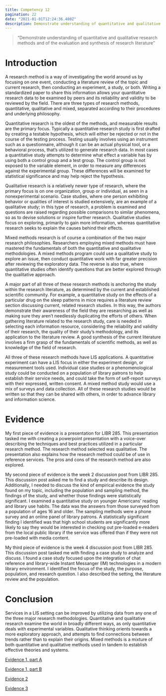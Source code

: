 ```yaml
---
title: Competency 12
pagination: 22
date: "2021-01-01T12:24:36.480Z"
description: Demonstrate understanding of quantitative and qualitative research methods and of the evaluation and synthesis of research literature
---
```


> “Demonstrate understanding of quantitative and qualitative research methods and of the evaluation and synthesis of research literature”



# Introduction



A research method is a way of investigating the world around us by focusing on one event, conducting a literature review of the topic and current research, then conducting an experiment, a study, or both. Writing a standardized paper to share this information allows your quantitative research data to be examined by peers and its reliability and validity to be reviewed by the field. There are three types of research methods, quantitative, qualitative and mixed, separated according to their procedures and underlying philosophy.



Quantitative research is the oldest of the methods, and measurable results are the primary focus. Typically a quantitative research study is first drafted by creating a testable hypothesis, which will either be rejected or not in the course of the testing process. Testing usually involves using an instrument such as a questionnaire, although it can be an actual physical tool, or a behavioral process, that’s utilized to generate research data. In most cases a quantitative study attempts to determine what effect a variable has by using both a control group and a test group. The control group is not exposed to the variable element, in order to measure any differences against the experimental group. These differences will be examined for statistical significance and may help reject the hypothesis.



Qualitative research is a relatively newer type of research, where the primary focus is on one organization, group or individual, as seen in a nonexperimental scenario. Case studies, where one person exhibiting behavior or qualities of interest is studied extensively, are an example of a qualitative study; in this type of research, a problem is examined and questions are raised regarding possible comparisons to similar phenomena, so as to devise solutions or inspire further research. Qualitative studies focus on exploring, primarily to gain more information, whereas quantitative research seeks to explain the causes behind their effects.



Mixed methods research is of course a combination of the two major research philosophies. Researchers employing mixed methods must have mastered the fundamentals of both the quantitative and qualitative methodologies. A mixed methods program could use a qualitative study to explore an issue, then conduct quantitative work with far greater precision after reviewing the exploratory data. The reverse is also true, where quantitative studies often identify questions that are better explored through the qualitative approach.



A major part of all three of these research methods is anchoring the study within the research literature, as determined by the current and established scientific community. For example, a quantitative study on the effects of a particular drug on the sleep patterns in mice requires a literature review section discussing current, related research studies. In this way, the authors demonstrate their awareness of the field they are researching as well as making sure they aren’t needlessly duplicating the efforts of others. When gathering literature related to the research study, care is needed in selecting each information resource, considering the reliability and validity of their research, the quality of their study’s methodology, and its application to the literature review. A good synthesis of the current literature involves a firm grasp of the fundamentals of scientific methods, as well as knowledge of the field of research.



All three of these research methods have LIS applications. A quantitative experiment can have a LIS focus in either the experiment design, or measurement tools used. Individual case studies or a phenomenological study could be conducted on a population of library patrons to help establish their service needs, and could take the form of self-report surveys with their expressed, written consent. A mixed method study would use a mix of surveys and data collection. All of these research studies would be written so that they can be shared with others, in order to advance library and information science.



# Evidence



My first piece of evidence is a presentation for LIBR 285. This presentation tasked me with creating a powerpoint presentation with a voice-over describing the techniques and best practices utilized in a particular research method. The research method selected was qualitative. The presentation also explains how the research method could be of use in reference services. The pros and cons of the research method are also explored.



My second piece of evidence is the week 2 discussion post from LIBR 285. This discussion post asked me to find a study and describe its design. Additionally, I needed to discuss the kind of empirical evidence the study found on my topic, including the population and sampling method, the findings of the study, and whether those findings were statistically significant. I examined a quantitative study on younger Americans’ reading and library use habits. The data was the answers from those surveyed from a population of ages 16 and older. The sampling methods were a phone survey and an online panel of library patrons. A statistically significant finding I identified was that high school students are significantly more likely to say they would be interested in checking out pre-loaded e-readers from the local public library if the service was offered than if they were not pre-loaded with media content.



My third piece of evidence is the week 4 discussion post from LIBR 285. This discussion post tasked me with finding a case study to analyze and discuss. I found a case study focused upon the integration of chat reference and library-wide Instant Messanger (IM) technologies in a modern library environment. I identified the focus of the study, the purpose, population, and research question. I also described the setting, the literature review and the population.



# Conclusion



Services in a LIS setting can be improved by utilizing data from any one of the three major research methodologies. Quantitative and qualitative research examine the world in broadly different ways, as only quantitative deals with experimental variables. Qualitative thinking orients towards a more exploratory approach, and attempts to find connections between trends rather than to explain their origins. Mixed methods is a mixture of both quantitative and qualitative methods used in tandem to establish effective theories and systems.


[Evidence 1, part A](285.EB_PresentationA.avi)

[Evidence 1, part B](285.EB_PresentationB.avi)

[Evidence 2](285.Week2.doc.pdf)

[Evidence 3](285.Week4.doc.pdf)
